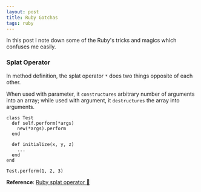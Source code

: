 ```yaml
---
layout: post
title: Ruby Gotchas
tags: ruby
---
```


In this post I note down some of the Ruby's tricks and magics which confuses me easily.


### Splat Operator

In method definition, the splat operator `*` does two things opposite of each other.

When used with parameter, it `constructures` arbitrary number of arguments into an array; while used with argument, it `destructures` the array into arguments.

```
class Test
  def self.perform(*args)
    new(*args).perform
  end

  def initialize(x, y, z)
    ...
  end
end

Test.perform(1, 2, 3)

```

**Reference**: [Ruby splat operator 🌟](https://thoughtbot.com/blog/ruby-splat-operator?utm_source=pocket_shared)